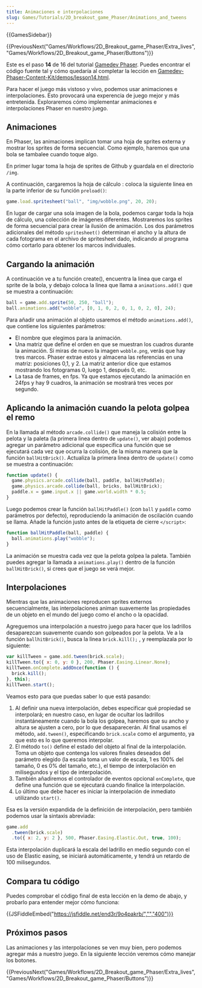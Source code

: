```yaml
---
title: Animaciones e interpolaciones
slug: Games/Tutorials/2D_breakout_game_Phaser/Animations_and_tweens
---
```


{{GamesSidebar}}

{{PreviousNext("Games/Workflows/2D_Breakout_game_Phaser/Extra_lives", "Games/Workflows/2D_Breakout_game_Phaser/Buttons")}}

Este es el paso **14** de 16 del tutorial [Gamedev Phaser](/es/docs/Games/Workflows/2D_Breakout_game_Phaser). Puedes encontrar el código fuente tal y cómo quedaría al completar la lección en [Gamedev-Phaser-Content-Kit/demos/lesson14.html](https://github.com/end3r/Gamedev-Phaser-Content-Kit/blob/gh-pages/demos/lesson14.html).

Para hacer el juego más vistoso y vivo, podemos usar animaciones e interpolaciones. Esto provocará una experencia de juego mejor y más entretenida. Exploraremos cómo implementar animaciones e interpolaciones Phaser en nuestro juego.

## Animaciones

En Phaser, las animaciones implican tomar una hoja de sprites externa y mostrar los sprites de forma secuencial. Como ejemplo, haremos que una bola se tambalee cuando toque algo.

En primer lugar toma la hoja de sprites de Github y guardala en el directorio `/img`.

A continuación, cargaremos la hoja de cálculo : coloca la siguiente linea en la parte inferior de su función `preload()`:

```js
game.load.spritesheet("ball", "img/wobble.png", 20, 20);
```

En lugar de cargar una sola imagen de la bola, podemos cargar toda la hoja de cálculo, una colección de imágenes diferentes. Mostraremos los sprites de forma secuencial para crear la ilusión de animación. Los dos parámetros adicionales del método `spritesheet()` determinan el ancho y la altura de cada fotograma en el archivo de spritesheet dado, indicando al programa cómo cortarlo para obtener los marcos individuales.

## Cargando la animación

A continuación ve a tu función create(), encuentra la linea que carga el sprite de la bola, y debajo coloca la linea que llama a `animations.add()` que se muestra a continuación:

```js
ball = game.add.sprite(50, 250, "ball");
ball.animations.add("wobble", [0, 1, 0, 2, 0, 1, 0, 2, 0], 24);
```

Para añadir una animación al objeto usaremos el método `animations.add()`, que contiene los siguientes parámetros:

- El nombre que elegimos para la animación.
- Una matriz que define el orden en que se muestran los cuadros durante la animación. Si miras de nuevo la imagen `wobble.png`, verás que hay tres marcos. Phaser extrae estos y almacena las referencias en una matriz: posiciones 0,1, y 2. La matriz anterior dice que estamos mostrando los fotogramas 0, luego 1, después 0, etc.
- La tasa de frames, en fps. Ya que estamos ejecutando la animación en 24fps y hay 9 cuadros, la animación se mostrará tres veces por segundo.

## Aplicando la animación cuando la pelota golpea el remo

En la llamada al método `arcade.collide()` que maneja la colisión entre la pelota y la paleta (la primera linea dentro de `update()`, ver abajo) podemos agregar un parámetro adicional que especifica una función que se ejecutará cada vez que ocurra la colisión, de la misma manera que la función `ballHitBrick()`. Actualiza la primera linea dentro de `update()` como se muestra a continuación:

```js
function update() {
  game.physics.arcade.collide(ball, paddle, ballHitPaddle);
  game.physics.arcade.collide(ball, bricks, ballHitBrick);
  paddle.x = game.input.x || game.world.width * 0.5;
}
```

Luego podemos crear la función `ballHitPaddle()` (con `ball` y `paddle` como parámetros por defecto), reproduciendo la animación de oscilación cuando se llama. Añade la función justo antes de la etiqueta de cierre `</script>`:

```js
function ballHitPaddle(ball, paddle) {
  ball.animations.play("wobble");
}
```

La animación se muestra cada vez que la pelota golpea la paleta. También puedes agregar la llamada a `animations.play()` dentro de la función `ballHitBrick()`, si crees que el juego se verá mejor.

## Interpolaciones

Mientras que las animaciones reproducen sprites externos secuencialmente, las interpolaciones animan suavemente las propiedades de un objeto en el mundo del juego como el ancho o la opacidad.

Agreguemos una interpolación a nuestro juego para hacer que los ladrillos desaparezcan suavemente cuando son golpeados por la pelota. Ve a la función `ballhitBrick()`, busca la linea `brick.kill();` , y reemplazala por lo siguiente:

```js
var killTween = game.add.tween(brick.scale);
killTween.to({ x: 0, y: 0 }, 200, Phaser.Easing.Linear.None);
killTween.onComplete.addOnce(function () {
  brick.kill();
}, this);
killTween.start();
```

Veamos esto para que puedas saber lo que está pasando:

1. Al definir una nueva interpolación, debes especificar qué propiedad se interpolará; en nuestro caso, en lugar de ocultar los ladrillos instantáneamente cuando la bola los golpea, haremos que su ancho y altura se ajusten a cero, por lo que desaparecerán. Al final usamos el método, `add.tween()`, especificando `brick.scale` como el argumento, ya que esto es lo que queremos interpolar.
2. El método `to()` define el estado del objeto al final de la interpolación. Toma un objeto que contenga los valores finales deseados del parámetro elegido (la escala toma un valor de escala, 1 es 100% del tamaño, 0 es 0% del tamaño, etc.), el tiempo de interpolación en milisegundos y el tipo de interpolación.
3. También añadiremos el controlador de eventos opcional `onComplete`, que define una función que se ejecutará cuando finalice la interpolación.
4. Lo último que debe hacer es iniciar la interpolación de inmediato utilizando `start()`.

Esa es la versión expandida de la definición de interpolación, pero también podemos usar la sintaxis abreviada:

```js
game.add
  .tween(brick.scale)
  .to({ x: 2, y: 2 }, 500, Phaser.Easing.Elastic.Out, true, 100);
```

Esta interpolación duplicará la escala del ladrillo en medio segundo con el uso de Elastic easing, se iniciará automáticamente, y tendrá un retardo de 100 milisegundos.

## Compara tu código

Puedes comprobar el código final de esta lección en la demo de abajo, y probarlo para entender mejor cómo funciona:

{{JSFiddleEmbed("https://jsfiddle.net/end3r/9o4pakrb/","","400")}}

## Próximos pasos

Las animaciones y las interpolaciones se ven muy bien, pero podemos agregar más a nuestro juego. En la siguiente lección veremos cómo manejar los botones.

{{PreviousNext("Games/Workflows/2D_Breakout_game_Phaser/Extra_lives", "Games/Workflows/2D_Breakout_game_Phaser/Buttons")}}
